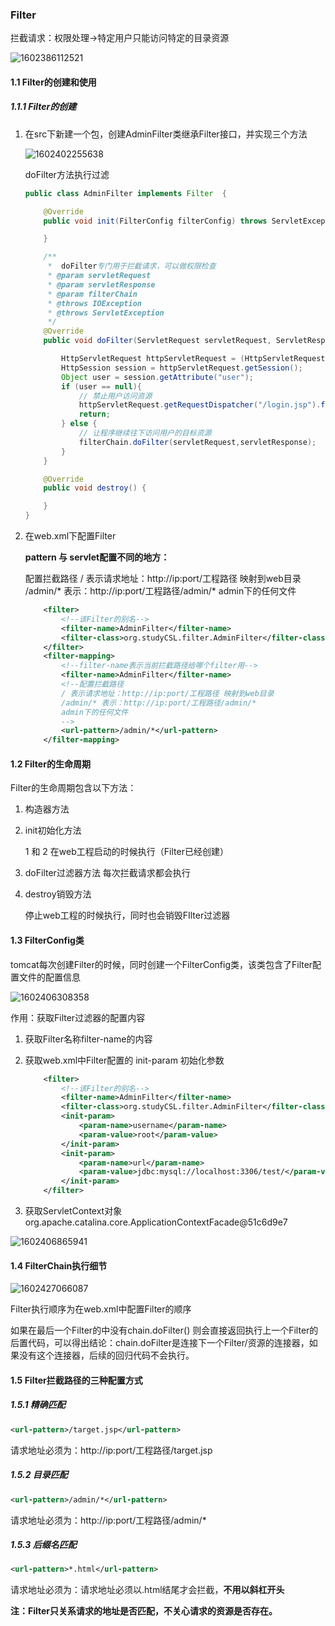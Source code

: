 

### Filter

拦截请求：权限处理->特定用户只能访问特定的目录资源

![1602386112521](C:\Users\maxcs\AppData\Roaming\Typora\typora-user-images\1602386112521.png)



#### 1.1 Filter的创建和使用



##### 1.1.1 Filter的创建

1. 在src下新建一个包，创建AdminFilter类继承Filter接口，并实现三个方法

   ![1602402255638](C:\Users\maxcs\AppData\Roaming\Typora\typora-user-images\1602402255638.png)

   

   doFilter方法执行过滤

   ~~~java
   public class AdminFilter implements Filter  {
   
       @Override
       public void init(FilterConfig filterConfig) throws ServletException {
   
       }
   
       /**
        *  doFilter专门用于拦截请求，可以做权限检查
        * @param servletRequest
        * @param servletResponse
        * @param filterChain
        * @throws IOException
        * @throws ServletException
        */
       @Override
       public void doFilter(ServletRequest servletRequest, ServletResponse servletResponse, FilterChain filterChain) throws IOException, ServletException {
   
           HttpServletRequest httpServletRequest = (HttpServletRequest) servletRequest;
           HttpSession session = httpServletRequest.getSession();
           Object user = session.getAttribute("user");
           if (user == null){
               // 禁止用户访问资源
               httpServletRequest.getRequestDispatcher("/login.jsp").forward(servletRequest,servletResponse);
               return;
           } else {
               // 让程序继续往下访问用户的目标资源
               filterChain.doFilter(servletRequest,servletResponse);
           }
       }
   
       @Override
       public void destroy() {
   
       }
   }
   ~~~

   



2. 在web.xml下配置Filter

   **pattern 与 servlet配置不同的地方：**

   配置拦截路径
           / 表示请求地址：http://ip:port/工程路径 映射到web目录
           /admin/* 表示：http://ip:port/工程路径/admin/*
           admin下的任何文件

   ~~~xml
       <filter>
           <!--该Filter的别名-->
           <filter-name>AdminFilter</filter-name>
           <filter-class>org.studyCSL.filter.AdminFilter</filter-class>
       </filter>
       <filter-mapping>
           <!--filter-name表示当前拦截路径给哪个filter用-->
           <filter-name>AdminFilter</filter-name>
           <!--配置拦截路径
           / 表示请求地址：http://ip:port/工程路径 映射到web目录
           /admin/* 表示：http://ip:port/工程路径/admin/*
           admin下的任何文件
           -->
           <url-pattern>/admin/*</url-pattern>
       </filter-mapping>
   ~~~

   

#### 1.2 Filter的生命周期



Filter的生命周期包含以下方法：

1. 构造器方法

2. init初始化方法

   1 和 2 在web工程启动的时候执行（Filter已经创建）

3. doFilter过滤器方法
   每次拦截请求都会执行

4. destroy销毁方法

   停止web工程的时候执行，同时也会销毁FIlter过滤器





#### 1.3 FilterConfig类



tomcat每次创建Filter的时候，同时创建一个FilterConfig类，该类包含了Filter配置文件的配置信息

![1602406308358](C:\Users\maxcs\AppData\Roaming\Typora\typora-user-images\1602406308358.png)

作用：获取Filter过滤器的配置内容

1. 获取Filter名称filter-name的内容

2. 获取web.xml中Filter配置的 init-param 初始化参数

   ~~~xml
       <filter>
           <!--该Filter的别名-->
           <filter-name>AdminFilter</filter-name>
           <filter-class>org.studyCSL.filter.AdminFilter</filter-class>
           <init-param>
               <param-name>username</param-name>
               <param-value>root</param-value>
           </init-param>
           <init-param>
               <param-name>url</param-name>
               <param-value>jdbc:mysql://localhost:3306/test/</param-value>
           </init-param>
       </filter>
   ~~~

   

3. 获取ServletContext对象org.apache.catalina.core.ApplicationContextFacade@51c6d9e7

![1602406865941](C:\Users\maxcs\AppData\Roaming\Typora\typora-user-images\1602406865941.png)









#### 1.4 FilterChain执行细节



![1602427066087](C:\Users\maxcs\AppData\Roaming\Typora\typora-user-images\1602427066087.png)



Filter执行顺序为在web.xml中配置Filter的顺序

如果在最后一个Filter的中没有chain.doFilter() 则会直接返回执行上一个Filter的后置代码，可以得出结论：chain.doFilter是连接下一个Filter/资源的连接器，如果没有这个连接器，后续的回归代码不会执行。



#### 1.5 Filter拦截路径的三种配置方式



##### 1.5.1 精确匹配

~~~xml
<url-pattern>/target.jsp</url-pattern>
~~~

请求地址必须为：http://ip:port/工程路径/target.jsp



##### 1.5.2 目录匹配

~~~xml
<url-pattern>/admin/*</url-pattern>
~~~

请求地址必须为：http://ip:port/工程路径/admin/*



##### 1.5.3 后缀名匹配

~~~xml
<url-pattern>*.html</url-pattern>
~~~

请求地址必须为：请求地址必须以.html结尾才会拦截，**不用以斜杠开头**



**注：Filter只关系请求的地址是否匹配，不关心请求的资源是否存在。**